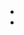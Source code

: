 # 

> 

## 

> 

### 



### 

[]()

[]()



> 

### 

### 





### 

![]()



![]()

## 









## 



> 

## 

- 





- 





